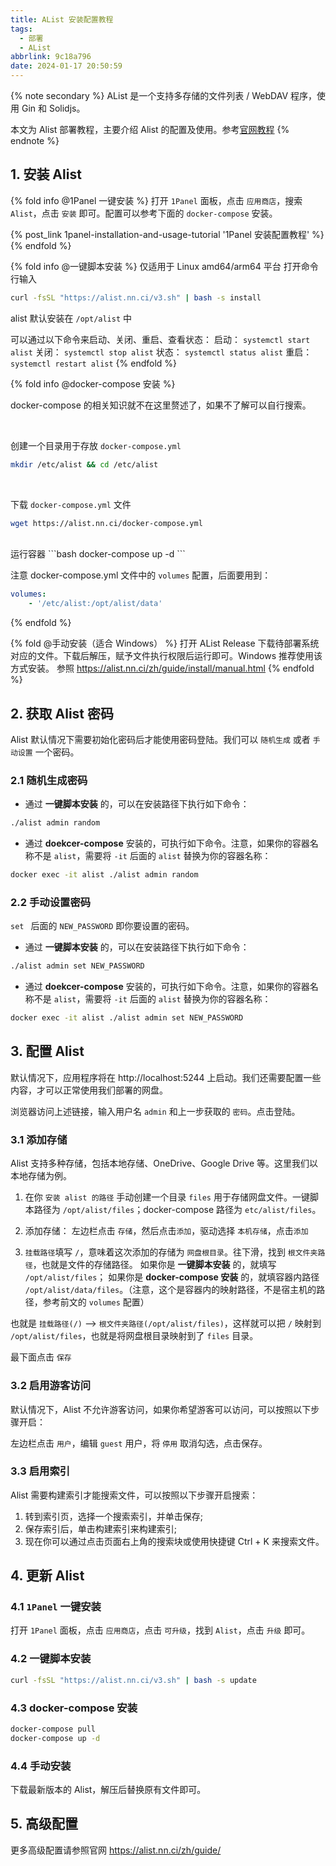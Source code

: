 ```yaml
---
title: AList 安装配置教程
tags:
  - 部署
  - AList
abbrlink: 9c18a796
date: 2024-01-17 20:50:59
---
```


{% note secondary %}
AList 是一个支持多存储的文件列表 / WebDAV 程序，使用 Gin 和 Solidjs。

本文为 Alist 部署教程，主要介绍 Alist 的配置及使用。参考[官网教程](https://alist.nn.ci/zh/guide)
{% endnote %}

## 1. 安装 Alist

{% fold info @1Panel 一键安装 %}
打开 `1Panel` 面板，点击 `应用商店`，搜索 `Alist`，点击 `安装` 即可。配置可以参考下面的 `docker-compose` 安装。

{% post_link 1panel-installation-and-usage-tutorial '1Panel 安装配置教程' %}
{% endfold %}

{% fold info @一键脚本安装 %}
仅适用于 Linux amd64/arm64 平台
打开命令行输入

```bash
curl -fsSL "https://alist.nn.ci/v3.sh" | bash -s install
```

alist 默认安装在 `/opt/alist` 中

可以通过以下命令来启动、关闭、重启、查看状态：
启动： `systemctl start alist`
关闭： `systemctl stop alist`
状态： `systemctl status alist`
重启： `systemctl restart alist`
{% endfold %}

{% fold info @docker-compose 安装 %}

docker-compose 的相关知识就不在这里赘述了，如果不了解可以自行搜索。

<br>

创建一个目录用于存放 `docker-compose.yml`
```bash
mkdir /etc/alist && cd /etc/alist
```
<br>

下载 `docker-compose.yml` 文件
```bash
wget https://alist.nn.ci/docker-compose.yml
```

<br>
运行容器
```bash
docker-compose up -d
```

<br>

注意 docker-compose.yml 文件中的 `volumes` 配置，后面要用到：

```yml
volumes:
    - '/etc/alist:/opt/alist/data'
```

{% endfold %}

{% fold @手动安装（适合 Windows） %}
打开 AList Release 下载待部署系统对应的文件。下载后解压，赋予文件执行权限后运行即可。Windows 推荐使用该方式安装。
参照 https://alist.nn.ci/zh/guide/install/manual.html
{% endfold %}

## 2. 获取 Alist 密码

Alist 默认情况下需要初始化密码后才能使用密码登陆。我们可以 `随机生成` 或者 `手动设置` 一个密码。

### 2.1 随机生成密码

- 通过 **一键脚本安装** 的，可以在安装路径下执行如下命令：
```bash
./alist admin random
```

- 通过 **doekcer-compose** 安装的，可执行如下命令。注意，如果你的容器名称不是 `alist`，需要将 `-it` 后面的 `alist` 替换为你的容器名称：
```bash
docker exec -it alist ./alist admin random
```

### 2.2 手动设置密码

`set ` 后面的 `NEW_PASSWORD` 即你要设置的密码。

- 通过 **一键脚本安装** 的，可以在安装路径下执行如下命令：
```bash
./alist admin set NEW_PASSWORD
```

- 通过 **doekcer-compose** 安装的，可执行如下命令。注意，如果你的容器名称不是 `alist`，需要将 `-it` 后面的 `alist` 替换为你的容器名称：
```bash
docker exec -it alist ./alist admin set NEW_PASSWORD
```

## 3. 配置 Alist

默认情况下，应用程序将在 http://localhost:5244 上启动。我们还需要配置一些内容，才可以正常使用我们部署的网盘。

浏览器访问上述链接，输入用户名 `admin` 和上一步获取的 `密码`。点击登陆。

### 3.1 添加存储

Alist 支持多种存储，包括本地存储、OneDrive、Google Drive 等。这里我们以本地存储为例。

1. 在你 `安装 alist 的路径` 手动创建一个目录 `files` 用于存储网盘文件。一键脚本路径为 `/opt/alist/files`；docker-compose 路径为 `etc/alist/files`。

2. 添加存储：
左边栏点击 `存储`，然后点击`添加`，驱动选择 `本机存储`，点击`添加`

3. `挂载路径`填写 `/`，意味着这次添加的存储为 `网盘根目录`。往下滑，找到 `根文件夹路径`，也就是文件的存储路径。
  如果你是 **一键脚本安装** 的，就填写 `/opt/alist/files`；
  如果你是 **docker-compose 安装** 的，就填容器内路径 `/opt/alist/data/files`。（注意，这个是容器内的映射路径，不是宿主机的路径，参考前文的 `volumes` 配置）

  也就是 `挂载路径(/)` --> `根文件夹路径(/opt/alist/files)`，这样就可以把 `/` 映射到 `/opt/alist/files`，也就是将网盘根目录映射到了 `files` 目录。

最下面点击 `保存`

### 3.2 启用游客访问

默认情况下，Alist 不允许游客访问，如果你希望游客可以访问，可以按照以下步骤开启：

左边栏点击 `用户`，编辑 `guest` 用户，将 `停用` 取消勾选，点击保存。


### 3.3 启用索引

Alist 需要构建索引才能搜索文件，可以按照以下步骤开启搜索：

1. 转到索引页，选择一个搜索索引，并单击保存;
2. 保存索引后，单击构建索引来构建索引;
3. 现在你可以通过点击页面右上角的搜索块或使用快捷键 Ctrl + K 来搜索文件。

## 4. 更新 Alist

### 4.1 `1Panel` 一键安装

打开 `1Panel` 面板，点击 `应用商店`，点击 `可升级`，找到 `Alist`，点击 `升级` 即可。

### 4.2 一键脚本安装

```bash
curl -fsSL "https://alist.nn.ci/v3.sh" | bash -s update
```

### 4.3 docker-compose 安装

```bash
docker-compose pull
docker-compose up -d
```

### 4.4 手动安装

下载最新版本的 Alist，解压后替换原有文件即可。

## 5. 高级配置

更多高级配置请参照官网 https://alist.nn.ci/zh/guide/
